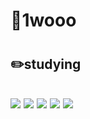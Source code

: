 <h1>🤔1wooo<h1>

<h2>✏️studying<h2>
<img src="https://img.shields.io/badge/JAVA-yellow?style=flat-square&logo=java&logoColor=white"/>
<img src="https://img.shields.io/badge/Springboot-6DB33F?style=flat-square&logo=springboot&logoColor=white"/>
<img src="https://img.shields.io/badge/Python-3776AB?style=flat-square&logo=python&logoColor=white"/>
<img src="https://img.shields.io/badge/Hibernate-59666C?style=flat-square&logo=hibernate&logoColor=white"/>
<img src="https://img.shields.io/badge/Mysql-4479A1?style=flat-square&logo=mysql&logoColor=white"/>
